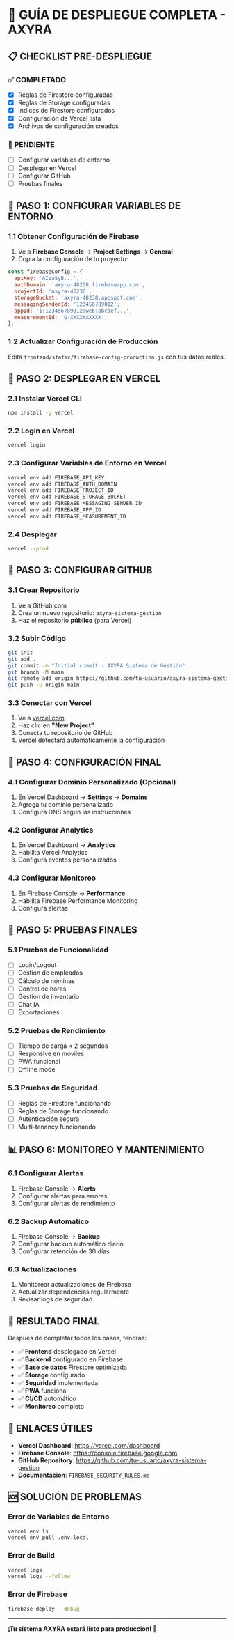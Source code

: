 # 🚀 GUÍA DE DESPLIEGUE COMPLETA - AXYRA

## 📋 CHECKLIST PRE-DESPLIEGUE

### ✅ **COMPLETADO**

- [x] Reglas de Firestore configuradas
- [x] Reglas de Storage configuradas
- [x] Índices de Firestore configurados
- [x] Configuración de Vercel lista
- [x] Archivos de configuración creados

### 🔄 **PENDIENTE**

- [ ] Configurar variables de entorno
- [ ] Desplegar en Vercel
- [ ] Configurar GitHub
- [ ] Pruebas finales

## 🎯 **PASO 1: CONFIGURAR VARIABLES DE ENTORNO**

### **1.1 Obtener Configuración de Firebase**

1. Ve a **Firebase Console** → **Project Settings** → **General**
2. Copia la configuración de tu proyecto:

```javascript
const firebaseConfig = {
  apiKey: 'AIzaSyB...',
  authDomain: 'axyra-48238.firebaseapp.com',
  projectId: 'axyra-48238',
  storageBucket: 'axyra-48238.appspot.com',
  messagingSenderId: '123456789012',
  appId: '1:123456789012:web:abcdef...',
  measurementId: 'G-XXXXXXXXXX',
};
```

### **1.2 Actualizar Configuración de Producción**

Edita `frontend/static/firebase-config-production.js` con tus datos reales.

## 🚀 **PASO 2: DESPLEGAR EN VERCEL**

### **2.1 Instalar Vercel CLI**

```bash
npm install -g vercel
```

### **2.2 Login en Vercel**

```bash
vercel login
```

### **2.3 Configurar Variables de Entorno en Vercel**

```bash
vercel env add FIREBASE_API_KEY
vercel env add FIREBASE_AUTH_DOMAIN
vercel env add FIREBASE_PROJECT_ID
vercel env add FIREBASE_STORAGE_BUCKET
vercel env add FIREBASE_MESSAGING_SENDER_ID
vercel env add FIREBASE_APP_ID
vercel env add FIREBASE_MEASUREMENT_ID
```

### **2.4 Desplegar**

```bash
vercel --prod
```

## 📁 **PASO 3: CONFIGURAR GITHUB**

### **3.1 Crear Repositorio**

1. Ve a GitHub.com
2. Crea un nuevo repositorio: `axyra-sistema-gestion`
3. Haz el repositorio **público** (para Vercel)

### **3.2 Subir Código**

```bash
git init
git add .
git commit -m "Initial commit - AXYRA Sistema de Gestión"
git branch -M main
git remote add origin https://github.com/tu-usuario/axyra-sistema-gestion.git
git push -u origin main
```

### **3.3 Conectar con Vercel**

1. Ve a [vercel.com](https://vercel.com)
2. Haz clic en **"New Project"**
3. Conecta tu repositorio de GitHub
4. Vercel detectará automáticamente la configuración

## 🔧 **PASO 4: CONFIGURACIÓN FINAL**

### **4.1 Configurar Dominio Personalizado (Opcional)**

1. En Vercel Dashboard → **Settings** → **Domains**
2. Agrega tu dominio personalizado
3. Configura DNS según las instrucciones

### **4.2 Configurar Analytics**

1. En Vercel Dashboard → **Analytics**
2. Habilita Vercel Analytics
3. Configura eventos personalizados

### **4.3 Configurar Monitoreo**

1. En Firebase Console → **Performance**
2. Habilita Firebase Performance Monitoring
3. Configura alertas

## 🧪 **PASO 5: PRUEBAS FINALES**

### **5.1 Pruebas de Funcionalidad**

- [ ] Login/Logout
- [ ] Gestión de empleados
- [ ] Cálculo de nóminas
- [ ] Control de horas
- [ ] Gestión de inventario
- [ ] Chat IA
- [ ] Exportaciones

### **5.2 Pruebas de Rendimiento**

- [ ] Tiempo de carga < 2 segundos
- [ ] Responsive en móviles
- [ ] PWA funcional
- [ ] Offline mode

### **5.3 Pruebas de Seguridad**

- [ ] Reglas de Firestore funcionando
- [ ] Reglas de Storage funcionando
- [ ] Autenticación segura
- [ ] Multi-tenancy funcionando

## 📊 **PASO 6: MONITOREO Y MANTENIMIENTO**

### **6.1 Configurar Alertas**

1. Firebase Console → **Alerts**
2. Configurar alertas para errores
3. Configurar alertas de rendimiento

### **6.2 Backup Automático**

1. Firebase Console → **Backup**
2. Configurar backup automático diario
3. Configurar retención de 30 días

### **6.3 Actualizaciones**

1. Monitorear actualizaciones de Firebase
2. Actualizar dependencias regularmente
3. Revisar logs de seguridad

## 🎉 **RESULTADO FINAL**

Después de completar todos los pasos, tendrás:

- ✅ **Frontend** desplegado en Vercel
- ✅ **Backend** configurado en Firebase
- ✅ **Base de datos** Firestore optimizada
- ✅ **Storage** configurado
- ✅ **Seguridad** implementada
- ✅ **PWA** funcional
- ✅ **CI/CD** automático
- ✅ **Monitoreo** completo

## 🔗 **ENLACES ÚTILES**

- **Vercel Dashboard**: https://vercel.com/dashboard
- **Firebase Console**: https://console.firebase.google.com
- **GitHub Repository**: https://github.com/tu-usuario/axyra-sistema-gestion
- **Documentación**: `FIREBASE_SECURITY_RULES.md`

## 🆘 **SOLUCIÓN DE PROBLEMAS**

### **Error de Variables de Entorno**

```bash
vercel env ls
vercel env pull .env.local
```

### **Error de Build**

```bash
vercel logs
vercel logs --follow
```

### **Error de Firebase**

```bash
firebase deploy --debug
```

---

**¡Tu sistema AXYRA estará listo para producción! 🚀**
